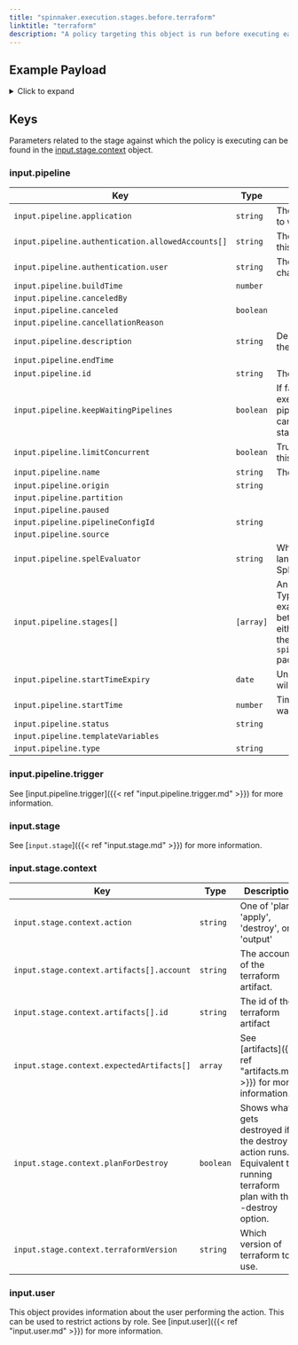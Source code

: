 ```yaml
---
title: "spinnaker.execution.stages.before.terraform"
linktitle: "terraform"
description: "A policy targeting this object is run before executing each task in a terraform stage."
---
```


## Example Payload

<details><summary>Click to expand</summary>

```json
{
  "input": {
    "pipeline": {
      "application": "terraformer",
      "authentication": {
        "allowedAccounts": [
          "spinnaker",
          "staging",
          "staging-ecs"
        ],
        "user": "myUserName"
      },
      "buildTime": 1620923522270,
      "canceled": false,
      "canceledBy": null,
      "cancellationReason": null,
      "description": null,
      "endTime": null,
      "id": "01F5K9474WJBWAJWWDEBV923WA",
      "initialConfig": {},
      "keepWaitingPipelines": false,
      "limitConcurrent": true,
      "name": "Plan_working",
      "notifications": [],
      "origin": "api",
      "partition": null,
      "paused": null,
      "pipelineConfigId": "00819a38-0b79-4a8c-964b-6f0a61dc23cc",
      "source": null,
      "spelEvaluator": "v4",
      "stages": [
        "01F5K9476YYC6Y76VMBN61E1V8",
        {
          "context": {
            "failPipeline": true,
            "judgmentInputs": [],
            "notifications": []
          },
          "endTime": null,
          "id": "01F5K9476Y5M41EN02606JNVA9",
          "lastModified": null,
          "name": "Manual Judgment",
          "outputs": {},
          "parentStageId": null,
          "refId": "2",
          "requisiteStageRefIds": [
            "1"
          ],
          "scheduledTime": null,
          "startTime": null,
          "startTimeExpiry": null,
          "status": "NOT_STARTED",
          "syntheticStageOwner": null,
          "tasks": [],
          "type": "manualJudgment"
        },
        {
          "context": {
            "artifactContents": [
              {
                "contents": "namespace=\"terraformtestvar\"\ndeployName=\"terraformertestvar\"\nreplicas=2",
                "name": "testvariables.tfVar"
              }
            ],
            "artifacts": [
              {
                "customKind": false,
                "metadata": {},
                "name": "testvariables.tfVar",
                "reference": "bmFtZXNwYWNlPSJ0ZXJyYWZvcm10ZXN0dmFyIgpkZXBsb3lOYW1lPSJ0ZXJyYWZvcm1lcnRlc3R2YXIiCnJlcGxpY2FzPTI=",
                "type": "embedded/base64"
              }
            ],
            "expectedArtifacts": [
              {
                "defaultArtifact": {
                  "customKind": true,
                  "metadata": {
                    "id": "04b721c1-8dde-4964-96a4-b5136f6d1408"
                  }
                },
                "id": "bca795c0-b2f6-4acb-ad63-e79d0b962621",
                "matchArtifact": {
                  "artifactAccount": "embedded-artifact",
                  "customKind": true,
                  "metadata": {
                    "id": "86847605-b281-4766-9f64-d61ab608a058"
                  },
                  "name": "testvariables.tfVar",
                  "type": "embedded/base64"
                },
                "useDefaultArtifact": false,
                "usePriorArtifact": false
              }
            ],
            "resolvedExpectedArtifacts": [
              {
                "boundArtifact": {
                  "customKind": false,
                  "metadata": {},
                  "name": "testvariables.tfVar",
                  "reference": "bmFtZXNwYWNlPSJ0ZXJyYWZvcm10ZXN0dmFyIgpkZXBsb3lOYW1lPSJ0ZXJyYWZvcm1lcnRlc3R2YXIiCnJlcGxpY2FzPTI=",
                  "type": "embedded/base64"
                },
                "defaultArtifact": {
                  "customKind": true,
                  "metadata": {
                    "id": "04b721c1-8dde-4964-96a4-b5136f6d1408"
                  }
                },
                "id": "bca795c0-b2f6-4acb-ad63-e79d0b962621",
                "matchArtifact": {
                  "artifactAccount": "embedded-artifact",
                  "customKind": true,
                  "metadata": {
                    "id": "86847605-b281-4766-9f64-d61ab608a058"
                  },
                  "name": "testvariables.tfVar",
                  "type": "embedded/base64"
                },
                "useDefaultArtifact": false,
                "usePriorArtifact": false
              }
            ]
          },
          "endTime": 1620923522683,
          "id": "01F5K9476Y31CYQRDP9XN5BEHZ",
          "lastModified": null,
          "name": "Evaluate Artifacts",
          "outputs": {
            "artifacts": [
              {
                "customKind": false,
                "metadata": {},
                "name": "testvariables.tfVar",
                "reference": "bmFtZXNwYWNlPSJ0ZXJyYWZvcm10ZXN0dmFyIgpkZXBsb3lOYW1lPSJ0ZXJyYWZvcm1lcnRlc3R2YXIiCnJlcGxpY2FzPTI=",
                "type": "embedded/base64"
              }
            ],
            "resolvedExpectedArtifacts": [
              {
                "boundArtifact": {
                  "customKind": false,
                  "metadata": {},
                  "name": "testvariables.tfVar",
                  "reference": "bmFtZXNwYWNlPSJ0ZXJyYWZvcm10ZXN0dmFyIgpkZXBsb3lOYW1lPSJ0ZXJyYWZvcm1lcnRlc3R2YXIiCnJlcGxpY2FzPTI=",
                  "type": "embedded/base64"
                },
                "defaultArtifact": {
                  "customKind": true,
                  "metadata": {
                    "id": "04b721c1-8dde-4964-96a4-b5136f6d1408"
                  }
                },
                "id": "bca795c0-b2f6-4acb-ad63-e79d0b962621",
                "matchArtifact": {
                  "artifactAccount": "embedded-artifact",
                  "customKind": true,
                  "metadata": {
                    "id": "86847605-b281-4766-9f64-d61ab608a058"
                  },
                  "name": "testvariables.tfVar",
                  "type": "embedded/base64"
                },
                "useDefaultArtifact": false,
                "usePriorArtifact": false
              }
            ]
          },
          "parentStageId": null,
          "refId": "3",
          "requisiteStageRefIds": [],
          "scheduledTime": null,
          "startTime": 1620923522326,
          "startTimeExpiry": null,
          "status": "SUCCEEDED",
          "syntheticStageOwner": null,
          "tasks": [
            {
              "endTime": 1620923522515,
              "id": "1",
              "implementingClass": "io.armory.plugin.stage.artifacts.pipeline.task.EvaluateArtifactsTask",
              "loopEnd": false,
              "loopStart": false,
              "name": "evaluateArtifacts",
              "stageEnd": false,
              "stageStart": true,
              "startTime": 1620923522380,
              "status": "SUCCEEDED"
            },
            {
              "endTime": 1620923522667,
              "id": "2",
              "implementingClass": "com.netflix.spinnaker.orca.pipeline.tasks.artifacts.BindProducedArtifactsTask",
              "loopEnd": false,
              "loopStart": false,
              "name": "bindArtifacts",
              "stageEnd": true,
              "stageStart": false,
              "startTime": 1620923522528,
              "status": "SUCCEEDED"
            }
          ],
          "type": "evaluateArtifacts"
        },
        {
          "context": {
            "action": "apply",
            "artifacts": [
              {
                "id": "c16f9745-cf46-4b6a-9865-96c77a684348"
              },
              {
                "account": "",
                "id": "69159ef9-f197-44f0-9ece-731a7e299416"
              }
            ],
            "overrides": {},
            "terraformVersion": "0.14.2"
          },
          "endTime": null,
          "id": "01F5K9476Y6NR8W5RHGRMHCXYK",
          "lastModified": null,
          "name": "Terraform",
          "outputs": {},
          "parentStageId": null,
          "refId": "4",
          "requisiteStageRefIds": [
            "2"
          ],
          "scheduledTime": null,
          "startTime": null,
          "startTimeExpiry": null,
          "status": "NOT_STARTED",
          "syntheticStageOwner": null,
          "tasks": [],
          "type": "terraform"
        }
      ],
      "startTime": 1620923522314,
      "startTimeExpiry": null,
      "status": "RUNNING",
      "systemNotifications": [],
      "templateVariables": null,
      "trigger": {
        "artifacts": [
          {
            "artifactAccount": "myUserName",
            "customKind": false,
            "location": null,
            "metadata": {
              "id": "b7092f62-db55-4595-b36c-e69b75971116"
            },
            "name": "manifests/simpleTForm.tf",
            "provenance": null,
            "reference": "Https://api.github.com/repos/myUserName/hostname/contents/manifests/simpleTForm.tf",
            "type": "github/file",
            "uuid": null,
            "version": "master"
          }
        ],
        "correlationId": null,
        "isDryRun": false,
        "isRebake": false,
        "isStrategy": false,
        "notifications": [],
        "other": {
          "artifacts": [
            {
              "artifactAccount": "myUserName",
              "customKind": false,
              "metadata": {
                "id": "b7092f62-db55-4595-b36c-e69b75971116"
              },
              "name": "manifests/simpleTForm.tf",
              "reference": "Https://api.github.com/repos/myUserName/hostname/contents/manifests/simpleTForm.tf",
              "type": "github/file",
              "version": "master"
            }
          ],
          "dryRun": false,
          "enabled": false,
          "eventId": "458ef3d0-6a0d-40ff-bdb6-1ca65fa38dae",
          "executionId": "01F5K9474WJBWAJWWDEBV923WA",
          "expectedArtifacts": [
            {
              "boundArtifact": {
                "artifactAccount": "myUserName",
                "customKind": false,
                "metadata": {
                  "id": "b7092f62-db55-4595-b36c-e69b75971116"
                },
                "name": "manifests/simpleTForm.tf",
                "reference": "Https://api.github.com/repos/myUserName/hostname/contents/manifests/simpleTForm.tf",
                "type": "github/file",
                "version": "master"
              },
              "defaultArtifact": {
                "artifactAccount": "myUserName",
                "customKind": false,
                "metadata": {
                  "id": "b7092f62-db55-4595-b36c-e69b75971116"
                },
                "name": "manifests/simpleTForm.tf",
                "reference": "Https://api.github.com/repos/myUserName/hostname/contents/manifests/simpleTForm.tf",
                "type": "github/file",
                "version": "master"
              },
              "id": "c16f9745-cf46-4b6a-9865-96c77a684348",
              "matchArtifact": {
                "artifactAccount": "myUserName",
                "customKind": true,
                "metadata": {
                  "id": "3163e31c-f0bd-4708-8a64-ba947d37ed72"
                },
                "name": "manifests/simpleTForm.tf",
                "type": "github/file"
              },
              "useDefaultArtifact": true,
              "usePriorArtifact": false
            }
          ],
          "notifications": [],
          "parameters": {},
          "preferred": false,
          "rebake": false,
          "resolvedExpectedArtifacts": [
            {
              "boundArtifact": {
                "artifactAccount": "myUserName",
                "customKind": false,
                "metadata": {
                  "id": "b7092f62-db55-4595-b36c-e69b75971116"
                },
                "name": "manifests/simpleTForm.tf",
                "reference": "Https://api.github.com/repos/myUserName/hostname/contents/manifests/simpleTForm.tf",
                "type": "github/file",
                "version": "master"
              },
              "defaultArtifact": {
                "artifactAccount": "myUserName",
                "customKind": false,
                "metadata": {
                  "id": "b7092f62-db55-4595-b36c-e69b75971116"
                },
                "name": "manifests/simpleTForm.tf",
                "reference": "Https://api.github.com/repos/myUserName/hostname/contents/manifests/simpleTForm.tf",
                "type": "github/file",
                "version": "master"
              },
              "id": "c16f9745-cf46-4b6a-9865-96c77a684348",
              "matchArtifact": {
                "artifactAccount": "myUserName",
                "customKind": true,
                "metadata": {
                  "id": "3163e31c-f0bd-4708-8a64-ba947d37ed72"
                },
                "name": "manifests/simpleTForm.tf",
                "type": "github/file"
              },
              "useDefaultArtifact": true,
              "usePriorArtifact": false
            }
          ],
          "strategy": false,
          "type": "manual",
          "user": "myUserName"
        },
        "parameters": {},
        "resolvedExpectedArtifacts": [
          {
            "boundArtifact": {
              "artifactAccount": "myUserName",
              "customKind": false,
              "location": null,
              "metadata": {
                "id": "b7092f62-db55-4595-b36c-e69b75971116"
              },
              "name": "manifests/simpleTForm.tf",
              "provenance": null,
              "reference": "Https://api.github.com/repos/myUserName/hostname/contents/manifests/simpleTForm.tf",
              "type": "github/file",
              "uuid": null,
              "version": "master"
            },
            "defaultArtifact": {
              "artifactAccount": "myUserName",
              "customKind": false,
              "location": null,
              "metadata": {
                "id": "b7092f62-db55-4595-b36c-e69b75971116"
              },
              "name": "manifests/simpleTForm.tf",
              "provenance": null,
              "reference": "Https://api.github.com/repos/myUserName/hostname/contents/manifests/simpleTForm.tf",
              "type": "github/file",
              "uuid": null,
              "version": "master"
            },
            "id": "c16f9745-cf46-4b6a-9865-96c77a684348",
            "matchArtifact": {
              "artifactAccount": "myUserName",
              "customKind": true,
              "location": null,
              "metadata": {
                "id": "3163e31c-f0bd-4708-8a64-ba947d37ed72"
              },
              "name": "manifests/simpleTForm.tf",
              "provenance": null,
              "reference": null,
              "type": "github/file",
              "uuid": null,
              "version": null
            },
            "useDefaultArtifact": true,
            "usePriorArtifact": false
          }
        ],
        "type": "manual",
        "user": "myUserName"
      },
      "type": "PIPELINE"
    },
    "stage": {
      "context": {
        "action": "plan",
        "artifacts": [
          {
            "account": "",
            "id": "c16f9745-cf46-4b6a-9865-96c77a684348"
          },
          {
            "account": "",
            "id": "bca795c0-b2f6-4acb-ad63-e79d0b962621"
          }
        ],
        "expectedArtifacts": [
          {
            "defaultArtifact": {
              "customKind": true,
              "id": "265596f8-ded6-48c6-ae0d-fd66afa25d1a"
            },
            "displayName": "planfile",
            "id": "69159ef9-f197-44f0-9ece-731a7e299416",
            "matchArtifact": {
              "artifactAccount": "embedded-artifact",
              "id": "bde6a79d-8f25-4d80-b992-361259ed7499",
              "name": "planfile",
              "type": "embedded/base64"
            },
            "useDefaultArtifact": false,
            "usePriorArtifact": false
          }
        ],
        "overrides": {},
        "planForDestroy": false,
        "targets": [],
        "terraformVersion": "0.14.2"
      },
      "endTime": null,
      "id": "01F5K9476YYC6Y76VMBN61E1V8",
      "lastModified": null,
      "name": "Terraform",
      "outputs": {
        "artifacts": [],
        "status": {
          "code": 0,
          "error": "",
          "id": "e6ec9319-0c5c-4345-827a-94720acfe577",
          "outputs": {},
          "state": "WAITING"
        }
      },
      "parentStageId": null,
      "refId": "1",
      "requisiteStageRefIds": [
        "3"
      ],
      "scheduledTime": null,
      "startTime": 1620923522740,
      "startTimeExpiry": null,
      "status": "RUNNING",
      "syntheticStageOwner": null,
      "tasks": [
        {
          "endTime": 1620923523056,
          "id": "1",
          "implementingClass": "io.armory.spinnaker.orca.terraformer.tasks.RunTerraformTask",
          "loopEnd": false,
          "loopStart": false,
          "name": "runTerraform",
          "stageEnd": false,
          "stageStart": true,
          "startTime": 1620923522808,
          "status": "SUCCEEDED"
        },
        {
          "endTime": null,
          "id": "2",
          "implementingClass": "io.armory.spinnaker.orca.terraformer.tasks.MonitorRunTerraformTask",
          "loopEnd": false,
          "loopStart": false,
          "name": "monitorRunTerraform",
          "stageEnd": false,
          "stageStart": false,
          "startTime": 1620923523071,
          "status": "RUNNING"
        },
        {
          "endTime": null,
          "id": "3",
          "implementingClass": "com.netflix.spinnaker.orca.pipeline.tasks.artifacts.BindProducedArtifactsTask",
          "loopEnd": false,
          "loopStart": false,
          "name": "bindProducedArtifacts",
          "stageEnd": true,
          "stageStart": false,
          "startTime": null,
          "status": "NOT_STARTED"
        }
      ],
      "type": "terraform"
    },
    "user": {
      "isAdmin": false,
      "roles": [],
      "username": "myUserName"
    }
  }
}
```
</details>



## Keys

Parameters related to the stage against which the policy is executing can be found in the [input.stage.context](#inputstagecontext) object.

### input.pipeline

| Key                                               | Type      | Description                                                           |
| ------------------------------------------------- | --------- | --------------------------------------------------------------------- |
| `input.pipeline.application`                      | `string`  | The name of the Spinnaker application to which this pipeline belongs. |
| `input.pipeline.authentication.allowedAccounts[]` | `string`  | The list of accounts to which the user this stage is running as has access. |
| `input.pipeline.authentication.user` | `string`  | The Spinnaker user initiating the change. |
| `input.pipeline.buildTime`                        | `number`  |                                                                       |
| `input.pipeline.canceledBy`                       | ` `       |                                                                       |
| `input.pipeline.canceled`                         | `boolean` |                                                                       |
| `input.pipeline.cancellationReason`               | ` `       |                                                                       |
| `input.pipeline.description` | `string`  | Description of the pipeline defined in the UI |
| `input.pipeline.endTime`                          | ` `       |                                                                       |
| `input.pipeline.id` | `string`   |  The unique ID of the pipeline |
| `input.pipeline.keepWaitingPipelines` | `boolean` | If false and concurrent pipeline execution is disabled, then the pipelines in the waiting queue will get canceled when the next execution starts. |
| `input.pipeline.limitConcurrent` | `boolean` | True if only 1 concurrent execution of this pipeline is allowed. |
| `input.pipeline.name` | `string`  | The name of this pipeline. |
| `input.pipeline.origin`                           | `string`  |                                                                       |
| `input.pipeline.partition`                        | ` `       |                                                                       |
| `input.pipeline.paused`                           | ` `       |                                                                       |
| `input.pipeline.pipelineConfigId`                 | `string`  |                                                                       |
| `input.pipeline.source`                           | ` `       |                                                                       |
| `input.pipeline.spelEvaluator` | `string`  | Which version of spring expression language is being used to evaluate SpEL. |
| `input.pipeline.stages[]`                         | `[array]` | An array of the stages in the pipeline. Typically if you are writing a policy that examines multiple pipeline stages, it is better to write that policy against either the `opa.pipelines package`, or the `spinnaker.execution.pipelines.before` package. |
| `input.pipeline.startTimeExpiry` | `date `   | Unix epoch date at which the pipeline will expire. |
| `input.pipeline.startTime` | `number`  | Timestamp from when the pipeline was started. |
| `input.pipeline.status`                           | `string`  |                                                                       |
| `input.pipeline.templateVariables`                | ` `       |                                                                       |
| `input.pipeline.type`                             | `string`  |                                                                       |

### input.pipeline.trigger

See [input.pipeline.trigger]({{< ref "input.pipeline.trigger.md" >}}) for more information.

### input.stage

See [`input.stage`]({{< ref "input.stage.md" >}}) for more information.

### input.stage.context

| Key                                       | Type      | Description                                                       |
| ----------------------------------------- | --------- | ----------------------------------------------------------------- |
| `input.stage.context.action`              | `string`  | One of 'plan', 'apply', 'destroy', or 'output'                                                                  |
| `input.stage.context.artifacts[].account` | `string`  | The account of the terraform artifact.                                                                  |
| `input.stage.context.artifacts[].id`      | `string`  | The id of the terraform artifact                                                                  |
| `input.stage.context.expectedArtifacts[]` | `array`   | See [artifacts]({{< ref "artifacts.md" >}}) for more information. |
| `input.stage.context.planForDestroy`      | `boolean` | Shows what gets destroyed if the destroy action runs. Equivalent to running terraform plan with the -destroy option.                                                                  |
| `input.stage.context.terraformVersion`    | `string`  | Which version of terraform to use.                                                                  |

### input.user

This object provides information about the user performing the action. This can be used to restrict actions by role. See [input.user]({{< ref "input.user.md" >}}) for more information.
